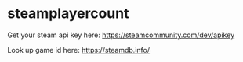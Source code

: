 # steamplayercount

Get your steam api key here: https://steamcommunity.com/dev/apikey

Look up game id here: https://steamdb.info/
